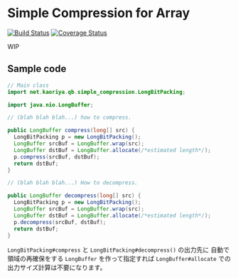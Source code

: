 # Simple Compression for Array

[![Build Status](https://travis-ci.org/koron/simple-compression.png?branch=master)](https://travis-ci.org/koron/simple-compression)
[![Coverage Status](https://coveralls.io/repos/koron/simple-compression/badge.png?branch=master)](https://coveralls.io/r/koron/simple-compression)

WIP

## Sample code

```java
// Main class
import net.kaoriya.qb.simple_compression.LongBitPacking;

import java.nio.LongBuffer;

// (blah blah blah...) how to compress.

public LongBuffer compress(long[] src) {
  LongBitPacking p = new LongBitPacking();
  LongBuffer srcBuf = LongBuffer.wrap(src);
  LongBuffer dstBuf = LongBuffer.allocate(/*estimated length*/);
  p.compress(srcBuf, dstBuf);
  return dstBuf;
}

// (blah blah blah...) How to decompress.

public LongBuffer decompress(long[] src) {
  LongBitPacking p = new LongBitPacking();
  LongBuffer srcBuf = LongBuffer.wrap(src);
  LongBuffer dstBuf = LongBuffer.allocate(/*estimated length*/);
  p.decompress(srcBuf, dstBuf);
  return dstBuf;
}
```

`LongBitPacking#compress` と `LongBitPacking#decompress()` の出力先に
自動で領域の再確保をする `LongBuffer` を作って指定すれば
`LongBuffer#allocate` での出力サイズ計算は不要になります。

